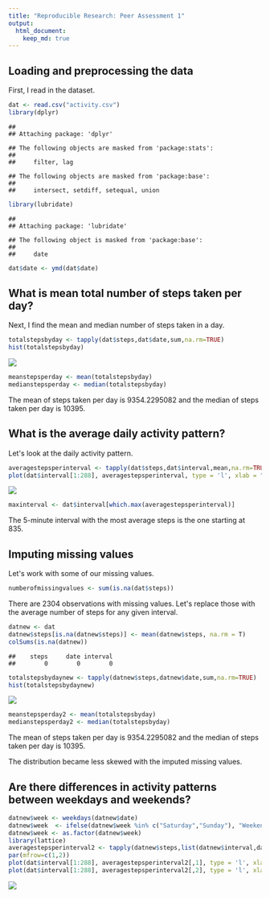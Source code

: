 ```yaml
---
title: "Reproducible Research: Peer Assessment 1"
output: 
  html_document:
    keep_md: true
---
```


## Loading and preprocessing the data
First, I read in the dataset.


```r
dat <- read.csv("activity.csv")
library(dplyr)
```

```
## 
## Attaching package: 'dplyr'
```

```
## The following objects are masked from 'package:stats':
## 
##     filter, lag
```

```
## The following objects are masked from 'package:base':
## 
##     intersect, setdiff, setequal, union
```

```r
library(lubridate)
```

```
## 
## Attaching package: 'lubridate'
```

```
## The following object is masked from 'package:base':
## 
##     date
```

```r
dat$date <- ymd(dat$date)
```

## What is mean total number of steps taken per day?
Next, I find the mean and median number of steps taken in a day.


```r
totalstepsbyday <- tapply(dat$steps,dat$date,sum,na.rm=TRUE)
hist(totalstepsbyday)
```

![](PA1_template_files/figure-html/unnamed-chunk-2-1.png)<!-- -->

```r
meanstepsperday <- mean(totalstepsbyday)
medianstepsperday <- median(totalstepsbyday)
```

The mean of steps taken per day is 9354.2295082 
and the median of steps taken per day is 10395.

## What is the average daily activity pattern?
Let's look at the daily activity pattern.


```r
averagestepsperinterval <- tapply(dat$steps,dat$interval,mean,na.rm=TRUE)
plot(dat$interval[1:288], averagestepsperinterval, type = 'l', xlab = "Interval", ylab="Average Steps")
```

![](PA1_template_files/figure-html/unnamed-chunk-3-1.png)<!-- -->

```r
maxinterval <- dat$interval[which.max(averagestepsperinterval)]
```

The 5-minute interval with the most average steps is the one starting at 835.

## Imputing missing values
Let's work with some of our missing values.


```r
numberofmissingvalues <- sum(is.na(dat$steps))
```



There are 2304 observations with missing values.
Let's replace those with the average number of steps for any given interval.


```r
datnew <- dat
datnew$steps[is.na(datnew$steps)] <- mean(datnew$steps, na.rm = T)
colSums(is.na(datnew))
```

```
##    steps     date interval 
##        0        0        0
```

```r
totalstepsbydaynew <- tapply(datnew$steps,datnew$date,sum,na.rm=TRUE)
hist(totalstepsbydaynew)
```

![](PA1_template_files/figure-html/unnamed-chunk-5-1.png)<!-- -->

```r
meanstepsperday2 <- mean(totalstepsbyday)
medianstepsperday2 <- median(totalstepsbyday)
```

The mean of steps taken per day is 9354.2295082 
and the median of steps taken per day is 10395.

The distribution became less skewed with the imputed missing values.


## Are there differences in activity patterns between weekdays and weekends?


```r
datnew$week <- weekdays(datnew$date)
datnew$week  <- ifelse(datnew$week %in% c("Saturday","Sunday"), "Weekend","Weekday")
datnew$week <- as.factor(datnew$week)
library(lattice)
averagestepsperinterval2 <- tapply(datnew$steps,list(datnew$interval,datnew$week),mean,na.rm=TRUE)
par(mfrow=c(1,2))
plot(dat$interval[1:288], averagestepsperinterval2[,1], type = 'l', xlab = "Interval", ylab="Average Steps", main ="Weekday")
plot(dat$interval[1:288], averagestepsperinterval2[,2], type = 'l', xlab = "Interval", ylab="Average Steps", main="Weekend")
```

![](PA1_template_files/figure-html/unnamed-chunk-6-1.png)<!-- -->




